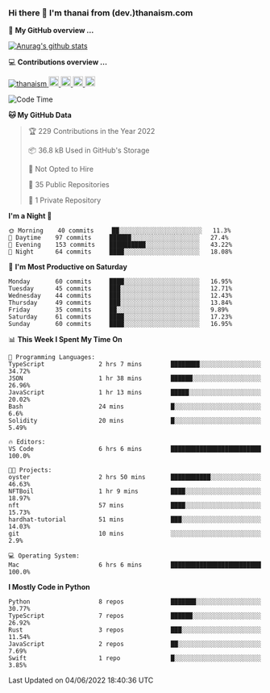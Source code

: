 ### Hi there 👋 I'm thanai from (dev.)thanaism.com

<!-- バッジ関連 -->
<!--
メイン：https://shields.io/category/social
GitHub view：https://github.com/antonkomarev/github-profile-views-counter
Qiita contributions：https://qiita.com/mikkame/items/f2c60d9caf8a8e38ec50
 -->

🍎 **My GitHub overview ...**

<!-- GitHubトロフィー -->
<!--
https://github.com/ryo-ma/github-profile-trophy
 -->

<!-- [![trophy](https://github-profile-trophy.vercel.app/?username=thanaism)](https://github.com/thanaism/thanaism) -->

<!-- GitHubステータス -->
<!--
https://github.com/anuraghazra/github-readme-stats
 -->

[![Anurag's github stats](https://github-readme-stats.vercel.app/api?username=thanaism&count_private=true&show_icons=true)](https://github.com/thanaism/thanaism)

<!-- [![ReadMe Card](https://github-readme-stats.vercel.app/api/pin/?username=thanaism&repo=thanaism)](https://github.com/thanaism/thanaism) -->

<!-- Skill icons -->
<!--
https://rahuldkjain.github.io/gh-profile-readme-generator/
 -->

💻 **Contributions overview ...**

<p align="left">

  <a href="https://github.com/thanaism/thanaism/">
    <img src="https://komarev.com/ghpvc/?username=thanaism" alt="thanaism" />
  </a>
  <a href="http://twitter.com/okinawa__noodle">
    <img height="20" src="https://img.shields.io/twitter/follow/okinawa__noodle?label=Twitter&logo=twitter&style=flat" />
  </a>
  <a href="https://github.com/thanaism">
    <img height="20" src="https://img.shields.io/github/followers/thanaism?label=follow&logo=github&style=flat" />
  </a>
  <!-- <a href="https://www.reddit.com/user/thanaism">
    <img height="20" src="https://img.shields.io/reddit/user-karma/combined/thanaism?label=Reddit&logo=reddit&style=flat" />
  </a>
  <a href="https://stackoverflow.com/users/5720201/thanaism">
    <img height="20" src="https://img.shields.io/stackexchange/stackoverflow/r/5720201?label=StackOverflow&logo=stack-overflow&style=flat" /> -->
  </a>
  <a href="http://qiita.com/thanai">
    <img height="20" src="https://qiita-badge.apiapi.app/s/thanai/posts.svg" />
  </a>
  <//qiita.com/thanai">
    <img height="20" src="https://qiita-badge.apiapi.app/s/thanai/contributions.svg" />
  </a>
</p>

<!--START_SECTION:waka-->
![Code Time](http://img.shields.io/badge/Code%20Time-0%20secs-blue)

**🐱 My GitHub Data** 

> 🏆 229 Contributions in the Year 2022
 > 
> 📦 36.8 kB Used in GitHub's Storage 
 > 
> 🚫 Not Opted to Hire
 > 
> 📜 35 Public Repositories 
 > 
> 🔑 1 Private Repository 
 > 
**I'm a Night 🦉** 

```text
🌞 Morning    40 commits     ██░░░░░░░░░░░░░░░░░░░░░░░   11.3% 
🌆 Daytime    97 commits     ██████░░░░░░░░░░░░░░░░░░░   27.4% 
🌃 Evening    153 commits    ██████████░░░░░░░░░░░░░░░   43.22% 
🌙 Night      64 commits     ████░░░░░░░░░░░░░░░░░░░░░   18.08%

```
📅 **I'm Most Productive on Saturday** 

```text
Monday       60 commits     ████░░░░░░░░░░░░░░░░░░░░░   16.95% 
Tuesday      45 commits     ███░░░░░░░░░░░░░░░░░░░░░░   12.71% 
Wednesday    44 commits     ███░░░░░░░░░░░░░░░░░░░░░░   12.43% 
Thursday     49 commits     ███░░░░░░░░░░░░░░░░░░░░░░   13.84% 
Friday       35 commits     ██░░░░░░░░░░░░░░░░░░░░░░░   9.89% 
Saturday     61 commits     ████░░░░░░░░░░░░░░░░░░░░░   17.23% 
Sunday       60 commits     ████░░░░░░░░░░░░░░░░░░░░░   16.95%

```


📊 **This Week I Spent My Time On** 

```text
💬 Programming Languages: 
TypeScript               2 hrs 7 mins        ████████░░░░░░░░░░░░░░░░░   34.72% 
JSON                     1 hr 38 mins        ██████░░░░░░░░░░░░░░░░░░░   26.96% 
JavaScript               1 hr 13 mins        █████░░░░░░░░░░░░░░░░░░░░   20.02% 
Bash                     24 mins             █░░░░░░░░░░░░░░░░░░░░░░░░   6.6% 
Solidity                 20 mins             █░░░░░░░░░░░░░░░░░░░░░░░░   5.49%

🔥 Editors: 
VS Code                  6 hrs 6 mins        █████████████████████████   100.0%

🐱‍💻 Projects: 
oyster                   2 hrs 50 mins       ███████████░░░░░░░░░░░░░░   46.63% 
NFTBoil                  1 hr 9 mins         ████░░░░░░░░░░░░░░░░░░░░░   18.97% 
nft                      57 mins             ████░░░░░░░░░░░░░░░░░░░░░   15.73% 
hardhat-tutorial         51 mins             ███░░░░░░░░░░░░░░░░░░░░░░   14.03% 
git                      10 mins             ░░░░░░░░░░░░░░░░░░░░░░░░░   2.9%

💻 Operating System: 
Mac                      6 hrs 6 mins        █████████████████████████   100.0%

```

**I Mostly Code in Python** 

```text
Python                   8 repos             ███████░░░░░░░░░░░░░░░░░░   30.77% 
TypeScript               7 repos             ██████░░░░░░░░░░░░░░░░░░░   26.92% 
Rust                     3 repos             ███░░░░░░░░░░░░░░░░░░░░░░   11.54% 
JavaScript               2 repos             ██░░░░░░░░░░░░░░░░░░░░░░░   7.69% 
Swift                    1 repo              █░░░░░░░░░░░░░░░░░░░░░░░░   3.85%

```



 Last Updated on 04/06/2022 18:40:36 UTC
<!--END_SECTION:waka-->

